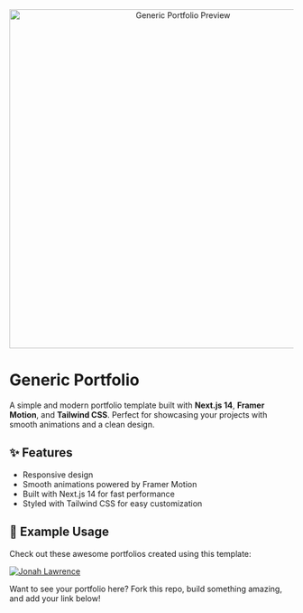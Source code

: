 <div align="center">
  <img src="https://github.com/JotaP07/generic-portfolio/blob/master/generic-portfolio-img.png?raw=true" alt="Generic Portfolio Preview" width="600"/>
</div>

# Generic Portfolio

A simple and modern portfolio template built with **Next.js 14**, **Framer Motion**, and **Tailwind CSS**. Perfect for showcasing your projects with smooth animations and a clean design.

## ✨ Features
- Responsive design
- Smooth animations powered by Framer Motion
- Built with Next.js 14 for fast performance
- Styled with Tailwind CSS for easy customization

## 🚀 Example Usage

Check out these awesome portfolios created using this template:

[![Jonah Lawrence](https://avatars.githubusercontent.com/u/111788638?size=60)](https://github.com/GustavoGamarra95/portfolio "Gustavo Ariel Gamarra on GitHub")


Want to see your portfolio here? Fork this repo, build something amazing, and add your link below!
